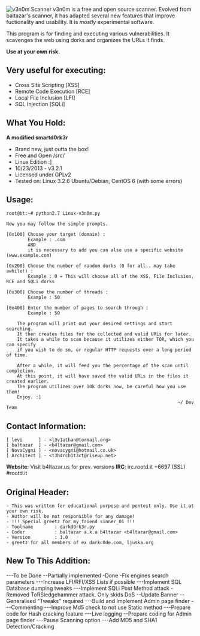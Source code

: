 ![v3n0m Scanner](http://i.imgur.com/A96CipT.png "hax")
v3n0m is a free and open source scanner. Evolved from baltazar's scanner, it has adapted several new features that improve fuctionality and usability. It is _mostly_ experimental software.<br />

This program is for finding and executing various vulnerabilities. It scavenges the web using dorks and organizes the URLs it finds.<br />

**Use at your own risk.**<br />

## Very useful for executing:
+ Cross Site Scripting [XSS]
+ Remote Code Execution [RCE]
+ Local File Inclusion [LFI]
+ SQL Injection [SQLi]

## What You Hold:

**A modified smartd0rk3r**
+ Brand new, just outta the box!
+ Free and Open /src/
+ Linux Edition :]
+ 10/23/2013 - v3.2.1
+ Licensed under GPLv2
+ Tested on: Linux 3.2.6 Ubuntu/Debian, CentOS 6 (with some errors)

## Usage:

    root@bt:~# python2.7 Linux-v3n0m.py

    Now you may follow the simple prompts.

    [0x100] Choose your target (domain) :
            Example : .com
            AND
            it is necessary to add you can also use a specific website (www.example.com)

    [0x200] Choose the number of random dorks (0 for all.. may take awhile!) :
            Example : 0 = This will choose all of the XSS, File Inclusion, RCE and SQLi dorks

    [0x300] Choose the number of threads :
            Example : 50

    [0x400] Enter the number of pages to search through :
            Example : 50

        The program will print out your desired settings and start searching.
        It then creates files for the collected and valid URLs for later.
        It takes a while to scan because it utilizes either TOR, which you can specify
        if you wish to do so, or regular HTTP requests over a long period of time.

        After a while, it will feed you the percentage of the scan until completion.
        At this point, it will have saved the valid URLs in the files it created earlier.
        The program utilizes over 10k dorks now, be careful how you use them!
        Enjoy. :]
                                                                    ~/ Dev Team

## Contact Information:

    [ levi      ] - <l3v1athan@tormail.org>
    [ baltazar  ] - <b4ltazar@gmail.com>
    [ NovaCygni ] - <novacygni@hotmail.co.uk>
    [ Architect ] - <t3h4rch1t3ct@riseup.net>
**Website**: Visit b4ltazar.us for prev. versions
**IRC**: irc.rootd.it +6697 (SSL) #rootd.it

## Original Header:

    - This was written for educational purpose and pentest only. Use it at your own risk.
    - Author will be not responsible for any damage!
    - !!! Special greetz for my friend sinner_01 !!!
    - Toolname        : darkd0rk3r.py
    - Coder           : baltazar a.k.a b4ltazar <b4ltazar@gmail.com>
    - Version         : 1.0
    - greetz for all members of ex darkc0de.com, ljuska.org

## New To This Addition:
---To be Done --Partially implemented -Done
  -Fix engines search parameters
---Increase LFI/RFI/XSS Lists if possible
---Implement SQL Database dumping tweaks
---Implement SQLi Post Method attack
  -Removed ToRSledgehammer attack. Only skids DoS
 --Update Banner
 --Generalised "Tweaks" required
---Build and Implement Admin page finder
---Commenting
---Improve Md5 check to not use Static method
---Prepare code for Hash cracking feature
---Live logging
 --Prepare coding for Admin page finder
---Pause Scanning option
---Add MD5 and SHA1 Detection/Cracking
